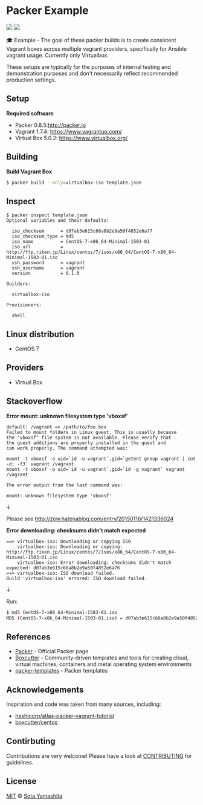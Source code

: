 # Packer Example

[![][example-badge]][example]
[![][mit-badge]][mit]

:mortar_board:  Example - The goal of these packer builds is to create consistent Vagrant boxes across multiple vagrant providers, specifically for Ansible vagrant usage. Currently only Virtualbox.

These setups are typically for the purposes of internal testing and demonstration purposes and don't necessarily reflect recommended production settings.

## Setup

**Required software**

* Packer 0.8.5:http://packer.io
* Vagrant 1.7.4: https://www.vagrantup.com/
* Virtual Box 5.0.2: https://www.virtualbox.org/

## Building

**Build Vagrant Box**

```bash
$ packer build --only=virtualbox-iso template.json
```

## Inspect

```
$ packer inspect template.json
Optional variables and their defaults:

  iso_checksum      = d07ab3e615c66a8b2e9a50f4852e6a77
  iso_checksum_type = md5
  iso_name          = CentOS-7-x86_64-Minimal-1503-01
  iso_url           = http://ftp.riken.jp/Linux/centos/7/isos/x86_64/CentOS-7-x86_64-Minimal-1503-01.iso
  ssh_password      = vagrant
  ssh_username      = vagrant
  version           = 0.1.0

Builders:

  virtualbox-iso

Provisioners:

  shell
```

## Linux distribution

* CentOS 7

## Providers

* Virtual Box

## Stackoverflow

**Error mount: unknown filesystem type 'vboxsf'**

```
default: /vagrant => /path/to/foo.box
Failed to mount folders in Linux guest. This is usually because
the "vboxsf" file system is not available. Please verify that
the guest additions are properly installed in the guest and
can work properly. The command attempted was:

mount -t vboxsf -o uid=`id -u vagrant`,gid=`getent group vagrant | cut -d: -f3` vagrant /vagrant
mount -t vboxsf -o uid=`id -u vagrant`,gid=`id -g vagrant` vagrant /vagrant

The error output from the last command was:

mount: unknown filesystem type 'vboxsf'
```

↓

Please see http://zow.hatenablog.com/entry/20150116/1421336024

**Error downloading: checksums didn't match expected**

```
==> virtualbox-iso: Downloading or copying ISO
    virtualbox-iso: Downloading or copying: http://ftp.riken.jp/Linux/centos/7/isos/x86_64/CentOS-7-x86_64-Minimal-1503-01.iso
    virtualbox-iso: Error downloading: checksums didn't match expected: d07ab3e615c66a8b2e9a50f4852e6a76
==> virtualbox-iso: ISO download failed.
Build 'virtualbox-iso' errored: ISO download failed.
```

↓

Run:

```bash
$ md5 CentOS-7-x86_64-Minimal-1503-01.iso
MD5 (CentOS-7-x86_64-Minimal-1503-01.iso) = d07ab3e615c66a8b2e9a50f4852e6a77
```

## References

* [Packer](http://packer.io) - Official Packer page
* [Boxcutter](https://github.com/boxcutter) - Community-driven templates and tools for creating cloud, virtual machines, containers and metal operating system environments
* [packer-templates](https://github.com/shiguredo/packer-templates) - Packer templates

## Acknowledgements

Inspiration and code was taken from many sources, including:

* [hashicorp/atlas-packer-vagrant-tutorial](https://github.com/hashicorp/atlas-packer-vagrant-tutorial)
* [boxcutter/centos](https://github.com/boxcutter/centos)

## Contirbuting

Contributions are very welcome! Please have a look at [CONTRIBUTING](CONTIRBUTING.md) for guidelines.

## License

[MIT][mit] © [Sota Yamashita][me]

[example]:        https://github.com/search?utf8=%E2%9C%93&q=example%2Buser%3Asotayamashita&type=Repositories&ref=searchresults
[example-badge]:  https://img.shields.io/badge/for-example-orange.svg?style=flat-square
[mit]:            https://github.com/sotayamashita/packer-example/blob/master/LICENSE.md
[mit-badge]:      https://img.shields.io/github/license/sotayamashita/bdash.svg?style=flat-square
[me]:             https://github.com/sotayamashita
